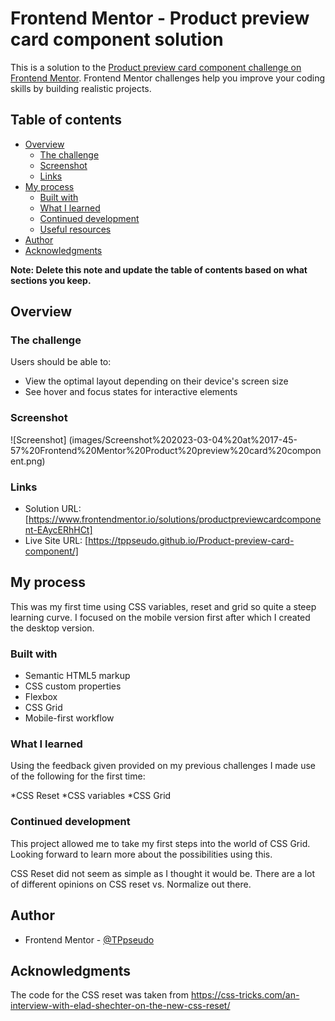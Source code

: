 # Frontend Mentor - Product preview card component solution

This is a solution to the [Product preview card component challenge on Frontend Mentor](https://www.frontendmentor.io/challenges/product-preview-card-component-GO7UmttRfa). Frontend Mentor challenges help you improve your coding skills by building realistic projects.

## Table of contents

- [Overview](#overview)
  - [The challenge](#the-challenge)
  - [Screenshot](#screenshot)
  - [Links](#links)
- [My process](#my-process)
  - [Built with](#built-with)
  - [What I learned](#what-i-learned)
  - [Continued development](#continued-development)
  - [Useful resources](#useful-resources)
- [Author](#author)
- [Acknowledgments](#acknowledgments)

**Note: Delete this note and update the table of contents based on what sections you keep.**

## Overview

### The challenge

Users should be able to:

- View the optimal layout depending on their device's screen size
- See hover and focus states for interactive elements

### Screenshot

![Screenshot] (images/Screenshot%202023-03-04%20at%2017-45-57%20Frontend%20Mentor%20Product%20preview%20card%20component.png)

### Links

- Solution URL: [https://www.frontendmentor.io/solutions/productpreviewcardcomponent-EAycERhHCt]
- Live Site URL: [https://tppseudo.github.io/Product-preview-card-component/]

## My process

This was my first time using CSS variables, reset and grid so quite a steep learning curve. I focused on the mobile version first after which I created the desktop version.

### Built with

- Semantic HTML5 markup
- CSS custom properties
- Flexbox
- CSS Grid
- Mobile-first workflow

### What I learned

Using the feedback given provided on my previous challenges I made use of the following for the first time:

*CSS Reset
*CSS variables
\*CSS Grid

### Continued development

This project allowed me to take my first steps into the world of CSS Grid. Looking forward to learn more about the possibilities using this.

CSS Reset did not seem as simple as I thought it would be. There are a lot of different opinions on CSS reset vs. Normalize out there.

## Author

- Frontend Mentor - [@TPpseudo](https://www.frontendmentor.io/profile/TPpseudo)

## Acknowledgments

The code for the CSS reset was taken from https://css-tricks.com/an-interview-with-elad-shechter-on-the-new-css-reset/
